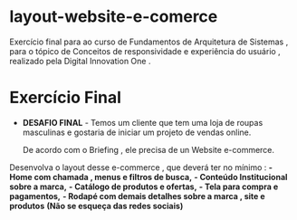# layout-website-e-comerce
Exercício final para ao curso de Fundamentos de Arquitetura de Sistemas , para o tópico de Conceitos de responsividade e experiência do usuário , realizado pela Digital Innovation One .

# Exercício Final
- **DESAFIO FINAL** - Temos um cliente que tem uma loja de roupas masculinas e gostaria de iniciar um projeto de vendas online.

	De acordo com o Briefing , ele precisa de un Website e-commerce.

Desenvolva  o layout desse e-commerce , que deverá ter no mínimo :
**- Home com chamada , menus e filtros de busca,**
**- Conteúdo Institucional sobre a marca,**
**- Catálogo de produtos e ofertas,**
**- Tela para compra e pagamentos,**
**- Rodapé com demais detalhes sobre a marca , site e produtos**
**(Não se esqueça das redes sociais)**
